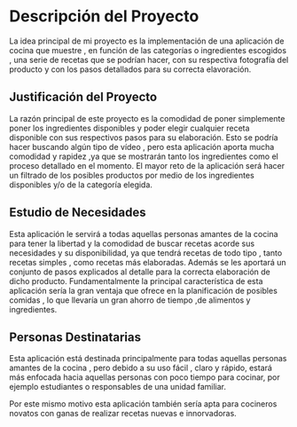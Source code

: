 # Descripción del Proyecto

La idea principal de mi proyecto es la implementación de una aplicación de cocina que muestre , en función de las categorías o ingredientes escogidos , una serie de recetas que se podrían hacer, con su respectiva fotografía del producto y con los pasos detallados para su correcta elavoración.


## Justificación del Proyecto

La razón principal de este proyecto es la comodidad de poner simplemente poner los ingredientes disponibles y poder elegir cualquier receta disponible con sus respectivos pasos para su elaboración.
Esto se podría hacer buscando algún tipo de vídeo , pero esta aplicación aporta mucha comodidad y rapidez ,ya que se mostrarán tanto los ingredientes como el proceso detallado en el momento.
El mayor reto de la aplicación será hacer un filtrado de los posibles productos por medio de los ingredientes disponibles y/o de la categoría elegida.


## Estudio de Necesidades

Esta aplicación le servirá a todas aquellas personas amantes de la cocina para tener la libertad y la comodidad de buscar recetas acorde sus necesidades y su disponibilidad, ya que tendrá recetas de todo tipo , tanto recetas simples , como recetas más elaboradas.
Además se les aportará un conjunto de pasos explicados al detalle para la correcta elaboración de dicho producto.
Fundamentalmente la principal característica de esta aplicación sería la gran ventaja que ofrece en la planificación de posibles comidas , lo que llevaría un gran ahorro de tiempo ,de alimentos y ingredientes.

## Personas Destinatarias

Esta aplicación está destinada principalmente para todas aquellas personas amantes de la cocina , pero debido a su uso fácil , claro y rápido,  estará más enfocada hacia aquellas personas con poco tiempo para cocinar, por ejemplo estudiantes o responsables de una unidad familiar.

Por este mismo motivo esta aplicación también sería apta para cocineros novatos con ganas de realizar recetas nuevas e innorvadoras.


